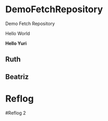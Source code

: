 # DemoFetchRepository
Demo Fetch Repository

Hello World


**Hello Yuri**

## Ruth

## Beatriz

# Reflog

#Reflog 2